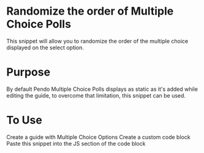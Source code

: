 # Randomize the order of Multiple Choice Polls
This snippet will allow you to randomize the order of the multiple choice displayed on the select option.

# Purpose
By default Pendo Multiple Choice Polls displays as static as it's added while editing the guide, to overcome that limitation, this snippet can be used.

# To Use
Create a guide with Multiple Choice Options
Create a custom code block
Paste this snippet into the JS section of the code block
